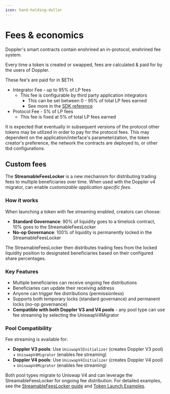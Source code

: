 ```yaml
---
icon: hand-holding-dollar
---
```


# Fees & economics

Doppler's smart contracts contain enshrined an in-protocol, enshrined fee system.

Every time a token is created or swapped, fees are calculated & paid for by the users of Doppler.

These fee's are paid for in $ETH.

* Integrator Fee - up to 95% of LP fees
  * This fee is configurable by third party application integrators
    * This can be set between 0 - 95% of total LP fees earned
    * See more in the [SDK reference](../v3-sdk/factory.md)
* Protocol Fee - 5% of LP fees
  * This fee is fixed at 5% of total LP fees earned

It is expected that eventually in subsequent versions of the protocol other tokens may be utilized in order to pay for the protocol fees. This may dependent on the application/interface's parameterization, the token creator's preference, the network the contracts are deployed to, or other tbd configurations.

## Custom fees&#x20;

The **StreamableFeesLocker** is a new mechanism for distributing trading fees to multiple beneficiaries over time. When used with the Doppler v4 migrator, can enable _customizable application specific fees_.

### How it works

When launching a token with fee streaming enabled, creators can choose:

* **Standard Governance**: 90% of liquidity goes to a timelock contract, 10% goes to the StreamableFeesLocker
* **No-op Governance**: 100% of liquidity is permanently locked in the StreamableFeesLocker

The StreamableFeesLocker then distributes trading fees from the locked liquidity position to designated beneficiaries based on their configured share percentages.

### Key Features

* Multiple beneficiaries can receive ongoing fee distributions
* Beneficiaries can update their receiving address
* Anyone can trigger fee distributions (permissionless)
* Supports both temporary locks (standard governance) and permanent locks (no-op governance)
* **Compatible with both Doppler V3 and V4 pools** - any pool type can use fee streaming by selecting the UniswapV4Migrator

### Pool Compatibility

Fee streaming is available for:

* **Doppler V3 pools**: Use `UniswapV3Initializer` (creates Doppler V3 pool) + `UniswapV4Migrator` (enables fee streaming)
* **Doppler V4 pools**: Use `UniswapV4Initializer` (creates Doppler V4 pool) + `UniswapV4Migrator` (enables fee streaming)

Both pool types migrate to Uniswap V4 and can leverage the StreamableFeesLocker for ongoing fee distribution. For detailed examples, see the [StreamableFeesLocker guide](../v4-sdk/streamable-fees-locker.md) and [Token Launch Examples](../v4-sdk/token-launch-examples.md).

